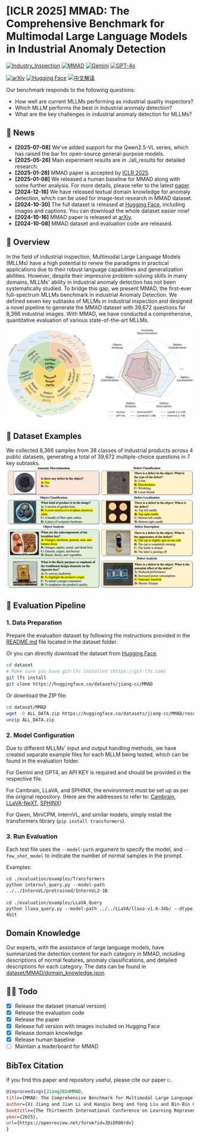 # [ICLR 2025] MMAD: The Comprehensive Benchmark for Multimodal Large Language Models in Industrial Anomaly Detection

[![Industry_Inspection](https://img.shields.io/badge/Task-Industry_Inspection-white)](https://github.com/M-3LAB/awesome-industrial-anomaly-detection)
[![MMAD](https://img.shields.io/badge/Dataset-MMAD-blue)](https://arxiv.org/abs/2410.09453)
[![Gemini](https://img.shields.io/badge/Model-Gemini--1.5-green)](https://blog.google/technology/ai/google-gemini-next-generation-model-february-2024/#sundar-note)
[![GPT-4o](https://img.shields.io/badge/Model-GPT--4o-green)](https://openai.com/index/hello-gpt-4o/)

[![arXiv](https://img.shields.io/badge/Paper-arXiv-red)](https://arxiv.org/abs/2410.09453)
[![Hugging Face](https://img.shields.io/badge/Dataset-Hugging%20Face-yellow)](https://huggingface.co/datasets/jiang-cc/MMAD)
[![中文解读](https://img.shields.io/badge/中文-解读-blue)](https://zhuanlan.zhihu.com/p/23437607183)

[//]: # (## 💡 Highlights)
 Our benchmark responds to the following questions:
- How well are current MLLMs performing as industrial quality inspectors?
- Which MLLM performs the best in industrial anomaly detection? 
- What are the key challenges in industrial anomaly detection for MLLMs?

## 📜 News
- **[2025-07-08]** We've added support for the Qwen2.5-VL series, which has raised the bar for open-source general-purpose models. 
- **[2025-05-26]** Main experiment results are in ./all_results for detailed research.
- **[2025-01-28]** MMAD paper is accepted by [ICLR 2025](https://openreview.net/forum?id=JDiER86r8v).
- **[2025-01-08]** We released a human baseline for MMAD along with some further analysis. For more details, please refer to the latest [paper](https://arxiv.org/abs/2410.09453).
- **[2024-12-16]** We have released textual domain knowledge for anomaly detection, which can be used for image-text research in MMAD dataset. 
- **[2024-10-30]** The full dataset is released at [Hugging Face](https://huggingface.co/datasets/jiang-cc/MMAD), including images and captions. You can download the whole dataset easier now!
- **[2024-10-16]** MMAD paper is released at [arXiv](https://arxiv.org/abs/2410.09453).
- **[2024-10-08]** MMAD dataset and evaluation code are released. 


## 👀 Overview
In the field of industrial inspection, Multimodal Large Language Models (MLLMs) have a high potential to renew the paradigms in practical applications due to their robust language capabilities and generalization abilities. However, despite their impressive problem-solving skills in many domains, MLLMs' ability in industrial anomaly detection has not been systematically studied. To bridge this gap, we present MMAD, the first-ever full-spectrum MLLMs benchmark in industrial Anomaly Detection. We defined seven key subtasks of MLLMs in industrial inspection and designed a novel pipeline to generate the MMAD dataset with 39,672 questions for 8,366 industrial images. With MMAD, we have conducted a comprehensive, quantitative evaluation of various state-of-the-art MLLMs.


![](./figs/overview.png)

## 📐 Dataset Examples
We collected 8,366 samples from 38 classes of industrial products across 4 public datasets, generating a total of 39,672 multiple-choice questions in 7 key subtasks.
![](./figs/examples.jpg)

[//]: # (## 📊 Results)



## 🔮 Evaluation Pipeline

### 1. Data Preparation

Prepare the evaluation dataset by following the instructions provided in the [README.md](dataset/README.md) file located in the dataset folder. 

Or you can directly download the dataset from [Hugging Face](https://huggingface.co/datasets/jiang-cc/MMAD). 
```bash
cd dataset
# Make sure you have git-lfs installed (https://git-lfs.com)
git lfs install
git clone https://huggingface.co/datasets/jiang-cc/MMAD
```
Or download the ZIP file:
```bash
cd dataset/MMAD
wget -O ALL_DATA.zip https://huggingface.co/datasets/jiang-cc/MMAD/resolve/refs%2Fpr%2F1/ALL_DATA.zip?download=true
unzip ALL_DATA.zip
```

### 2. Model Configuration

Due to different MLLMs' input and output handling methods, we have created separate example files for each MLLM being tested, which can be found in the evaluation folder.

For Gemini and GPT4, an API KEY is required and should be provided in the respective file.

For Cambrain, LLaVA, and SPHINX, the environment must be set up as per the original repository. (Here are the addresses to refer to: [Cambrain](https://github.com/cambrian-mllm/cambrian), [LLaVA-NeXT](https://github.com/LLaVA-VL/LLaVA-NeXT/), [SPHINX](https://github.com/Alpha-VLLM/LLaMA2-Accessory))

For Qwen, MiniCPM, InternVL, and similar models, simply install the transformers library (`pip install transformers`).

### 3. Run Evaluation

Each test file uses the `--model-path` argument to specify the model, and `--few_shot_model` to indicate the number of normal samples in the prompt.

Examples:
```
cd ./evaluation/examples/Transformers
python internvl_query.py --model-path ../../InternVL/pretrained/InternVL2-1B

cd ./evaluation/examples/LLaVA_Query
python llava_query.py --model-path ../../LLaVA/llava-v1.6-34b/ --dtype 4bit
```

## Domain Knowledge

Our experts, with the assistance of large language models, have summarized the detection content for each category in MMAD, including descriptions of normal features, anomaly classifications, and detailed descriptions for each category. The data can be found in [dataset/MMAD/domain_knowledge.json](https://github.com/jam-cc/MMAD/blob/main/dataset/MMAD/domain_knowledge.json). 

## 👨‍💻 Todo

- [x] Release the dataset (manual version)
- [x] Release the evaluation code
- [x] Release the paper
- [x] Release full version with images included on Hugging Face
- [x] Release domain knowledge
- [x] Release human baseline
- [ ] Maintain a leaderboard for MMAD

## BibTex Citation

If you find this paper and repository useful, please cite our paper☺️.
```bibtex
@inproceedings{Jiang2024MMAD,
title={MMAD: The Comprehensive Benchmark for Multimodal Large Language Models in Industrial Anomaly Detection},
author={Xi Jiang and Jian Li and Hanqiu Deng and Yong Liu and Bin-Bin Gao and Yifeng Zhou and Jialin Li and Chengjie Wang and Feng Zheng},
booktitle={The Thirteenth International Conference on Learning Representations},
year={2025},
url={https://openreview.net/forum?id=JDiER86r8v}
}
```

